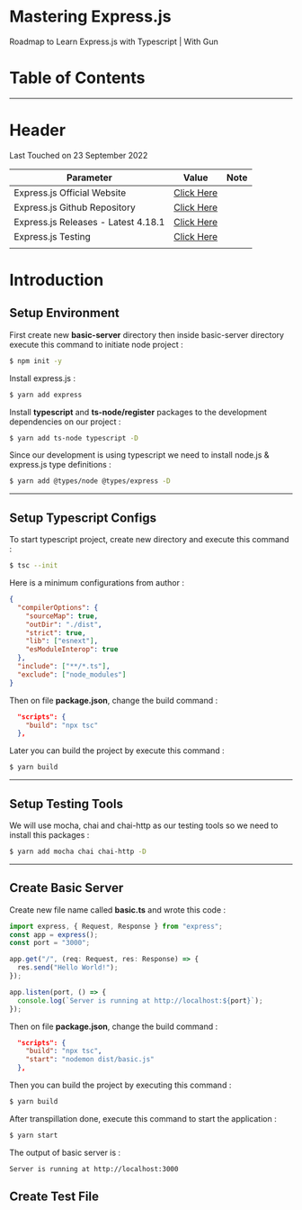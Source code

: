 # Mastering Express.js
Roadmap to Learn Express.js with Typescript | With Gun



# Table of Contents



---



# Header

Last Touched on 23 September 2022

| Parameter                           | Value                                                        | Note |
| ----------------------------------- | ------------------------------------------------------------ | ---- |
| Express.js Official Website         | [Click Here](https://expressjs.com/)                         |      |
| Express.js Github Repository        | [Click Here](https://github.com/expressjs/express)           |      |
| Express.js Releases - Latest 4.18.1 | [Click Here](https://github.com/expressjs/express/releases)  |      |
| Express.js Testing                  | [Click Here](https://github.com/expressjs/express/tree/master/test) |      |
|                                     |                                                              |      |



# Introduction



## Setup Environment

First create new **basic-server** directory then inside basic-server directory execute this command to initiate node project : 

```bash
$ npm init -y
```

Install express.js :

```bash
$ yarn add express
```

Install **typescript** and **ts-node/register** packages to the development dependencies on our project :

```bash
$ yarn add ts-node typescript -D
```

Since our development is using typescript we need to install node.js & express.js type definitions :

```bash
$ yarn add @types/node @types/express -D
```



---



## Setup Typescript Configs

To start typescript project, create new directory and execute this command :

```bash
$ tsc --init
```

Here is a minimum configurations from author :

```json
{
  "compilerOptions": {
    "sourceMap": true,
    "outDir": "./dist",
    "strict": true,
    "lib": ["esnext"],
    "esModuleInterop": true
  },
  "include": ["**/*.ts"],
  "exclude": ["node_modules"]
}
```

Then on file **package.json**, change the build command :

```json
  "scripts": {
    "build": "npx tsc"
  },
```

Later you can build the project by execute this command :

```bash
$ yarn build
```



---



## Setup Testing Tools

We will use mocha, chai and chai-http as our testing tools so we need to install this packages :

```bash
$ yarn add mocha chai chai-http -D
```



---



## Create Basic Server

Create new file name called **basic.ts** and wrote this code :

```typescript
import express, { Request, Response } from "express";
const app = express();
const port = "3000";

app.get("/", (req: Request, res: Response) => {
  res.send("Hello World!");
});

app.listen(port, () => {
  console.log(`Server is running at http://localhost:${port}`);
});
```

Then on file **package.json**, change the build command :

```json
  "scripts": {
    "build": "npx tsc",
    "start": "nodemon dist/basic.js"
  },
```

Then you can build the project by executing this command :

```bash
$ yarn build
```

After transpillation done, execute this command to start the application :

```bash
$ yarn start
```

The output of basic server is :

```
Server is running at http://localhost:3000
```



## Create Test File

